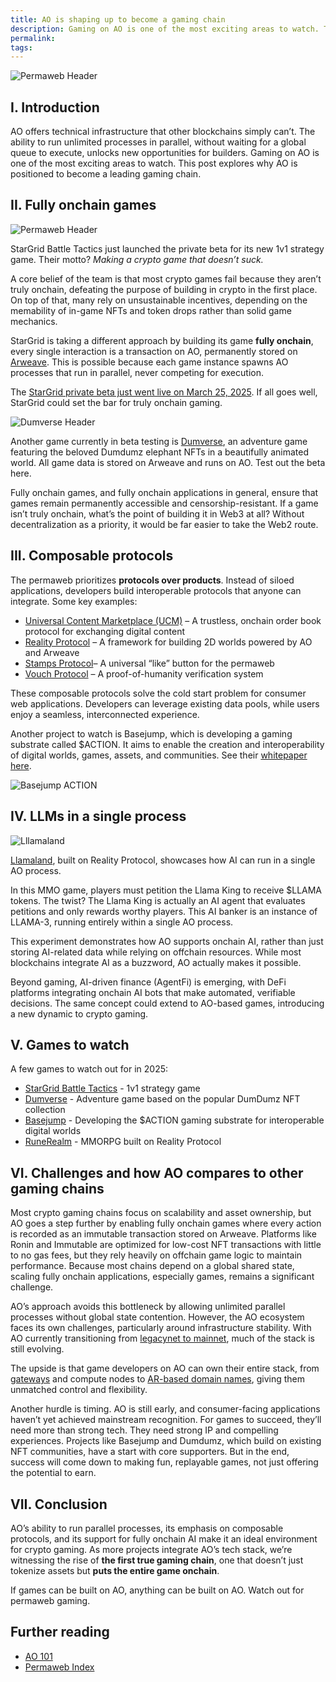 ```yaml
---
title: AO is shaping up to become a gaming chain
description: Gaming on AO is one of the most exciting areas to watch. This post explores why AO is positioned to become a leading gaming chain.
permalink:
tags:
---
```


![Permaweb Header](/static/images/ao-gaming-chain.png)

## I. Introduction

AO offers technical infrastructure that other blockchains simply can’t. The ability to run unlimited processes in parallel, without waiting for a global queue to execute, unlocks new opportunities for builders. Gaming on AO is one of the most exciting areas to watch. This post explores why AO is positioned to become a leading gaming chain.

## II. Fully onchain games

![Permaweb Header](/static/images/stargrid.jpeg)

StarGrid Battle Tactics just launched the private beta for its new 1v1 strategy game. Their motto? _Making a crypto game that doesn’t suck._

A core belief of the team is that most crypto games fail because they aren’t truly onchain, defeating the purpose of building in crypto in the first place. On top of that, many rely on unsustainable incentives, depending on the memability of in-game NFTs and token drops rather than solid game mechanics.

StarGrid is taking a different approach by building its game **fully onchain**, every single interaction is a transaction on AO, permanently stored on [Arweave](reference/arweave.md). This is possible because each game instance spawns AO processes that run in parallel, never competing for execution.

The [StarGrid private beta just went live on March 25, 2025](https://x.com/StarGridBattle/status/1904586205108572527). If all goes well, StarGrid could set the bar for truly onchain gaming.

![Dumverse Header](/static/images/dumverse.jpeg)

Another game currently in beta testing is [Dumverse](https://x.com/dumdumznfts), an adventure game featuring the beloved Dumdumz elephant NFTs in a beautifully animated world. All game data is stored on Arweave and runs on AO. Test out the beta here.

Fully onchain games, and fully onchain applications in general, ensure that games remain permanently accessible and censorship-resistant. If a game isn’t truly onchain, what’s the point of building it in Web3 at all? Without decentralization as a priority, it would be far easier to take the Web2 route.

## III. Composable protocols

The permaweb prioritizes **protocols over products**. Instead of siloed applications, developers build interoperable protocols that anyone can integrate. Some key examples:

- [Universal Content Marketplace (UCM)](reference/ucm.md) – A trustless, onchain order book protocol for exchanging digital content
- [Reality Protocol](https://www.youtube.com/watch?v=2SxIlsM2aIQ) – A framework for building 2D worlds powered by AO and Arweave
- [Stamps Protocol](https://stamps.arweave.net/#/en/main)– A universal “like” button for the permaweb
- [Vouch Protocol](reference/vouch.md) – A proof-of-humanity verification system

These composable protocols solve the cold start problem for consumer web applications. Developers can leverage existing data pools, while users enjoy a seamless, interconnected experience.

Another project to watch is Basejump, which is developing a gaming substrate called $ACTION. It aims to enable the creation and interoperability of digital worlds, games, assets, and communities. See their [whitepaper here](https://github.com/basejump-xyz/action-whitepaper/blob/main/action-whitepaper.pdf).

<div class="tweet-container">
  <img src="/static/images/basejump.jpeg" alt="Basejump ACTION">
</div>

## IV. LLMs in a single process

![Lllamaland](/static/images/llamaland.png)

[Llamaland](https://x.com/LlamaLandAO), built on Reality Protocol, showcases how AI can run in a single AO process.

In this MMO game, players must petition the Llama King to receive $LLAMA tokens. The twist? The Llama King is actually an AI agent that evaluates petitions and only rewards worthy players. This AI banker is an instance of LLAMA-3, running entirely within a single AO process.

This experiment demonstrates how AO supports onchain AI, rather than just storing AI-related data while relying on offchain resources. While most blockchains integrate AI as a buzzword, AO actually makes it possible.

Beyond gaming, AI-driven finance (AgentFi) is emerging, with DeFi platforms integrating onchain AI bots that make automated, verifiable decisions. The same concept could extend to AO-based games, introducing a new dynamic to crypto gaming.

## V. Games to watch

A few games to watch out for in 2025:

- [StarGrid Battle Tactics](https://x.com/StarGridBattle) - 1v1 strategy game
- [Dumverse](https://x.com/dumdumznfts) - Adventure game based on the popular DumDumz NFT collection
- [Basejump](https://x.com/basejumpxyz) - Developing the $ACTION gaming substrate for interoperable digital worlds
- [RuneRealm](https://x.com/runerealm_ao) - MMORPG built on Reality Protocol

## VI. Challenges and how AO compares to other gaming chains

Most crypto gaming chains focus on scalability and asset ownership, but AO goes a step further by enabling fully onchain games where every action is recorded as an immutable transaction stored on Arweave. Platforms like Ronin and Immutable are optimized for low-cost NFT transactions with little to no gas fees, but they rely heavily on offchain game logic to maintain performance. Because most chains depend on a global shared state, scaling fully onchain applications, especially games, remains a significant challenge.

AO’s approach avoids this bottleneck by allowing unlimited parallel processes without global state contention. However, the AO ecosystem faces its own challenges, particularly around infrastructure stability. With AO currently transitioning from [legacynet to mainnet](legacynet-mainnet-transition.md), much of the stack is still evolving.

The upside is that game developers on AO can own their entire stack, from [gateways](reference/gateways.md) and compute nodes to [AR-based domain names](https://arns.app/), giving them unmatched control and flexibility.

Another hurdle is timing. AO is still early, and consumer-facing applications haven’t yet achieved mainstream recognition. For games to succeed, they’ll need more than strong tech. They need strong IP and compelling experiences. Projects like Basejump and Dumdumz, which build on existing NFT communities, have a start with core supporters. But in the end, success will come down to making fun, replayable games, not just offering the potential to earn.

## VII. Conclusion

AO’s ability to run parallel processes, its emphasis on composable protocols, and its support for fully onchain AI make it an ideal environment for crypto gaming. As more projects integrate AO’s tech stack, we’re witnessing the rise of **the first true gaming chain**, one that doesn’t just tokenize assets but **puts the entire game onchain**.

If games can be built on AO, anything can be built on AO. Watch out for permaweb gaming.

## Further reading

- [AO 101](reference/ao.md)
- [Permaweb Index](permaweb-index.md)
